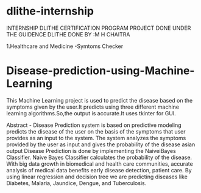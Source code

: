 # dlithe-internship
INTERNSHIP DLITHE CERTIFICATION PROGRAM 
PROJECT DONE UNDER THE GUIDENCE 
DLITHE DONE BY :M H CHAITRA

1.Healthcare and Medicine
    -Symtoms Checker

# Disease-prediction-using-Machine-Learning
This Machine Learning project is used to predict the disease based on the symptoms given by the user.It predicts using three different machine learning algorithms.So,the output is accurate.It uses tkinter for GUI.

Abstract - Disease Prediction system is based on predictive modeling predicts the disease of the user on the basis of the symptoms that user provides as an input to the system. The system analyzes the symptoms provided by the user as input and gives the probability of the disease asian output Disease Prediction is done by implementing the NaiveiBayes Classifier. Naive Bayes Classifier calculates the probability of the disease. With big data growth in biomedical and health care communities, accurate analysis of medical data benefits early disease detection, patient care. By using linear regression and decision tree we are predicting diseases like Diabetes, Malaria, Jaundice, Dengue, and Tuberculosis.
